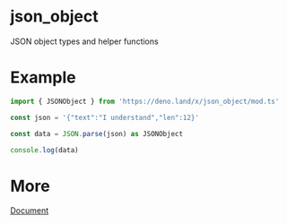 # json_object

JSON object types and helper functions

# Example

```ts
import { JSONObject } from 'https://deno.land/x/json_object/mod.ts'

const json = '{"text":"I understand","len":12}'

const data = JSON.parse(json) as JSONObject

console.log(data)
```

# More

[Document](https://doc.deno.land/https://deno.land/x/beako/mod.ts)
